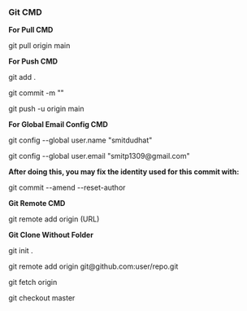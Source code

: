 <div>
  <h3>Git CMD</h3>
</div>

<div>
  <b>For Pull CMD</b>
</div>
<div>
  <p>git pull origin main</p>
</div>
<div>
  <b>For Push CMD</b>
</div>
<div>
  <p>git add .</p>
  <p>git commit -m ""</p>
  <p>git push -u origin main</p>
</div>

<div>
  <b>For Global Email Config CMD</b>
</div>

<div>
  <p>git config --global user.name "smitdudhat"</p>
  <p>git config --global user.email "smitp1309@gmail.com"</p>
  <p><strong>After doing this, you may fix the identity used for this commit with:</strong></p>
  <p>git commit --amend --reset-author</p>
</div>

<div>
  <b>Git Remote CMD</b>
</div>

<div>
    <p>git remote add origin (URL)</p>
  </div>

<div>
  <b>Git Clone Without Folder</b>
</div>
  <div>
    <p>git init .
    <p>git remote add origin git@github.com:user/repo.git</p>
    <p>git fetch origin</p>
    <p>git checkout master</p>
  </div>
